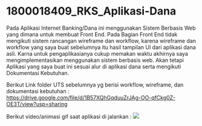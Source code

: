 # 1800018409_RKS_Aplikasi-Dana
Pada Aplikasi Internet Banking/Dana ini menggunakan Sistem Berbasis Web yang dimana untuk membuat Front End. Pada Bagian Front End tidak mengikuti sistem rancangan wireframe dan workflow, karena wireframe dan workflow yang saya buat sebelumnya itu hasil tampilan UI dari aplikasi dana asli. Karna untuk pengaplikasianya cukup memakan waktu akhirnya saya mengimplementasikan menggunakan sistem berbasis web. Akan tetapi Aplikasi yang saya buat ini sesuai alur di aplikasi dana serta mengikuti Dokumentasi Kebutuhan. 

Berikut Link folder UTS sebelumnya yg berisi workflow, wireframe, dan dokumentasi kebutuhan : 
https://drive.google.com/file/d/1B57XQhGqduuZrJAg-OO-qfCkg0Z-OE3T/view?usp=sharing



Berikut video/animasi gif saat aplikasi di jalankan : 
<img src="RunAplikasiDana.gif" >
